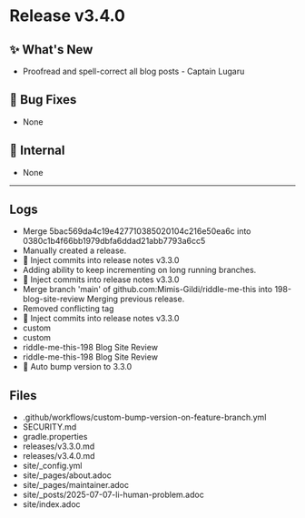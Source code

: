 # Release v3.4.0

## ✨ What's New

- Proofread and spell-correct all blog posts - Captain Lugaru

## 🐛 Bug Fixes

- None

## 🔬 Internal

- None

---

## Logs

- Merge 5bac569da4c19e427710385020104c216e50ea6c into 0380c1b4f66bb1979dbfa6ddad21abb7793a6cc5
- Manually created a release.
- 📝 Inject commits into release notes v3.3.0
- Adding ability to keep incrementing on long running branches.
- 📝 Inject commits into release notes v3.3.0
- Merge branch 'main' of github.com:Mimis-Gildi/riddle-me-this into 198-blog-site-review Merging previous release.
- Removed conflicting tag
- 📝 Inject commits into release notes v3.3.0
- custom
- custom
- riddle-me-this-198 Blog Site Review
- riddle-me-this-198 Blog Site Review
- 🔼 Auto bump version to 3.3.0


## Files

- .github/workflows/custom-bump-version-on-feature-branch.yml
- SECURITY.md
- gradle.properties
- releases/v3.3.0.md
- releases/v3.4.0.md
- site/_config.yml
- site/_pages/about.adoc
- site/_pages/maintainer.adoc
- site/_posts/2025-07-07-li-human-problem.adoc
- site/index.adoc

